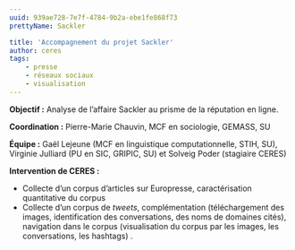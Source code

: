 ```yaml
---
uuid: 939ae728-7e7f-4784-9b2a-ebe1fe868f73
prettyName: Sackler

title: 'Accompagnement du projet Sackler'
author: ceres
tags:
    - presse
    - réseaux sociaux
    - visualisation
---
```


**Objectif :** Analyse de l’affaire Sackler au prisme de la réputation en ligne.

**Coordination :** Pierre-Marie Chauvin, MCF en sociologie, GEMASS, SU

**Équipe :** Gaël Lejeune (MCF en linguistique computationnelle, STIH, SU), Virginie Julliard (PU en SIC, GRIPIC, SU) et Solveig Poder (stagiaire CERES)

**Intervention de CERES :**

- Collecte d’un corpus d’articles sur Europresse, caractérisation quantitative du corpus
- Collecte d’un corpus de _tweets_, complémentation (téléchargement des images, identification des conversations, des noms de domaines cités), navigation dans le corpus (visualisation du corpus par les images, les conversations, les hashtags) .

